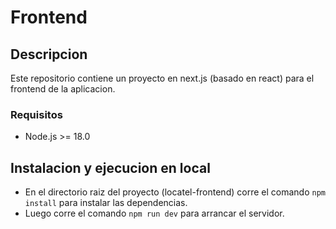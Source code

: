 # Frontend
## Descripcion
Este repositorio contiene un proyecto en next.js (basado en react) para el frontend de la aplicacion.
### Requisitos
- Node.js >= 18.0
## Instalacion y ejecucion en local
- En el directorio raiz del proyecto (locatel-frontend) corre el comando `npm install` para instalar las dependencias.
- Luego corre el comando `npm run dev` para arrancar el servidor.
